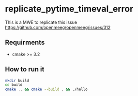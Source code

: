 # replicate_pytime_timeval_error
This is a MWE to replicate this issue https://github.com/openmeeg/openmeeg/issues/312

## Requirments
* cmake >= 3.2

## How to run it
```sh
mkdir build
cd build
cmake .. && cmake --build . && ./hello
```
